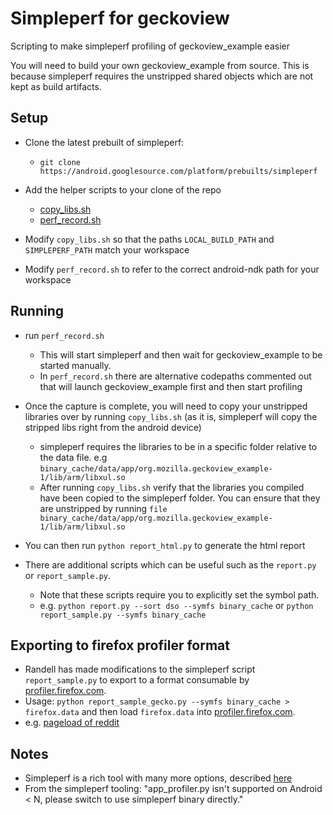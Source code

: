 # Simpleperf for geckoview
Scripting to make simpleperf profiling of geckoview_example easier

You will need to build your own geckoview_example from source.
This is because simpleperf requires the unstripped shared objects which are not kept as build artifacts.

## Setup
- Clone the latest prebuilt of simpleperf:
  - ```git clone https://android.googlesource.com/platform/prebuilts/simpleperf```

- Add the helper scripts to your clone of the repo
  -  [copy_libs.sh](https://github.com/acreskeyMoz/simpleperf_for_geckoview_example/blob/master/copy_libs.sh)
  -  [perf_record.sh](https://github.com/acreskeyMoz/simpleperf_for_geckoview_example/blob/master/perf_record.sh)

- Modify `copy_libs.sh` so that the paths `LOCAL_BUILD_PATH` and `SIMPLEPERF_PATH` match your workspace

- Modify `perf_record.sh` to refer to the correct android-ndk path for your workspace

## Running
- run `perf_record.sh` 
  - This will start simpleperf and then wait for geckoview_example to be started manually.
  - In `perf_record.sh` there are alternative codepaths commented out that will launch geckoview_example first and then start profiling

- Once the capture is complete, you will need to copy your unstripped libraries over by running `copy_libs.sh` (as it is, simpleperf will copy the stripped libs right from the android device)
  - simpleperf requires the libraries to be in a specific folder relative to the data file. e.g `binary_cache/data/app/org.mozilla.geckoview_example-1/lib/arm/libxul.so`
  - After running `copy_libs.sh` verify that the libraries you compiled have been copied to the simpleperf folder. You can ensure that they are unstripped by running `file binary_cache/data/app/org.mozilla.geckoview_example-1/lib/arm/libxul.so`
  
- You can then run `python report_html.py` to generate the html report

- There are additional scripts which can be useful such as the `report.py` or `report_sample.py`.
  - Note that these scripts require you to explicitly set the symbol path.
  - e.g.  `python report.py --sort dso --symfs binary_cache` or `python report_sample.py --symfs binary_cache`

## Exporting to firefox profiler format
- Randell has made modifications to the simpleperf script `report_sample.py` to export to a format consumable by [profiler.firefox.com](https://profiler.firefox.com).
- Usage: `python report_sample_gecko.py --symfs binary_cache > firefox.data` and then load `firefox.data` into [profiler.firefox.com](https://profiler.firefox.com).
- e.g. [pageload of reddit](https://perfht.ml/2Vfxs6t)


## Notes
- Simpleperf is a rich tool with many more options, described [here](https://android.googlesource.com/platform/system/extras/+/master/simpleperf/doc/README.md)
- From the simpleperf tooling: "app_profiler.py isn't supported on Android < N, please switch to use
                        simpleperf binary directly."

